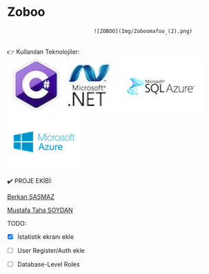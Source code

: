 # Zoboo
                                ![ZOBOO](Img/Zoboomafoo_(2).png) 
<br>:point_right: Kullanılan Teknolojiler: <br>
![CSHARP](Img/CSharp.jpeg)
![SQL](Img/SQL-Server-to-SQL-Azure.png)
![AZURE](Img/MSAzure.png)


:heavy_check_mark: PROJE EKİBİ: <br>

[Berkan ŞAŞMAZ](https://github.com/berkansasmaz)

[Mustafa Taha SOYDAN](https://github.com/Mtsoydan)

TODO: <br>
- [x] İstatistik ekranı ekle
- [ ] User Register/Auth ekle
- [ ] Database-Level Roles

 
